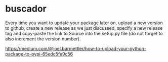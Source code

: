 # buscador

Every time you want to update your package later on, upload a new version to github, create a new release as we just discussed, specify a new release tag and copy-paste the link to Source into the setup.py file (do not forget to also increment the version number).

https://medium.com/@joel.barmettler/how-to-upload-your-python-package-to-pypi-65edc5fe9c56

